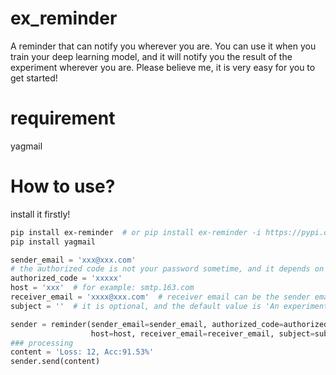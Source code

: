 # ex_reminder
A reminder that can notify you wherever you are.
You can use it when you train your deep learning model, and it will notify you the result of the experiment wherever you are.
Please believe me, it is very easy for you to get started!
# requirement
yagmail

# How to use?
install it firstly!
```bash
pip install ex-reminder  # or pip install ex-reminder -i https://pypi.org/simple
pip install yagmail

```
```python
sender_email = 'xxx@xxx.com'
# the authorized code is not your password sometime, and it depends on your mail service
authorized_code = 'xxxxx'  
host = 'xxx'  # for example: smtp.163.com
receiver_email = 'xxxx@xxx.com'  # receiver email can be the sender email
subject = ''  # it is optional, and the default value is 'An experiment from ex_reminder!'

sender = reminder(sender_email=sender_email, authorized_code=authorized_code, \
                  host=host, receiver_email=receiver_email, subject=subject)
### processing 
content = 'Loss: 12, Acc:91.53%'
sender.send(content)
```
